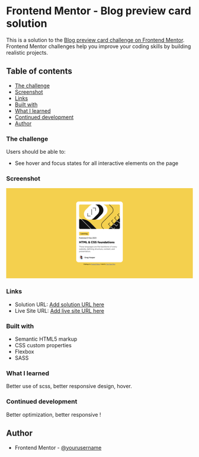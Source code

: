 # Frontend Mentor - Blog preview card solution

This is a solution to the [Blog preview card challenge on Frontend Mentor](https://www.frontendmentor.io/challenges/blog-preview-card-ckPaj01IcS). Frontend Mentor challenges help you improve your coding skills by building realistic projects.

## Table of contents

  - [The challenge](#the-challenge)
  - [Screenshot](#screenshot)
  - [Links](#links)
  - [Built with](#built-with)
  - [What I learned](#what-i-learned)
  - [Continued development](#continued-development)
- [Author](#author)

### The challenge

Users should be able to:

- See hover and focus states for all interactive elements on the page

### Screenshot

![](./assets/images/screenshot.png)

### Links

- Solution URL: [Add solution URL here](https://your-solution-url.com)
- Live Site URL: [Add live site URL here](https://frontend-mentor-cardpreview-alexcdnl.netlify.app/)


### Built with

- Semantic HTML5 markup
- CSS custom properties
- Flexbox
- SASS


### What I learned

Better use of scss, better responsive design, hover.

### Continued development

Better optimization, better responsive !


## Author

- Frontend Mentor - [@yourusername](https://www.frontendmentor.io/profile/Alex-CDNL)



